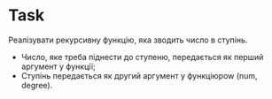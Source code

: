 # Task

Реалізувати рекурсивну функцію, яка зводить число в ступінь.

- Число, яке треба піднести до ступеню, передається як перший аргумент у функції;
- Ступінь передається як другий аргумент у функціюpow (num, degree).